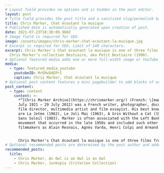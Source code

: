 ```yaml
---
# Layout field provides no options and is hidden in the post editor.
layout: post
# Title field provides the post title and a sanitized slug/permalink based on the title content. !!! Use a descriptive title and then do not change it !!!
title: Chris Marker, Chat écoutant la musique
# Published date is automatically generated upon creation of post.
date: 2021-07-23T18:30:09.960Z
# Image field is required for SEO.
image: /assets/images/chris-marker-chat-ecoutant-la-musique.jpg
# Excerpt is required for SEO. Limit of 140 characters.
excerpt: Chris Marker's Chat écoutant la musique is one of three films from
  Chris Marker’s collection Bestiaire, aka Petit Bestiaire (1990).
# Optional featured media adds one or more full-width image or YouTube embeds to the top of the post.
media:
  - type: featured_media_youtube
    youtubeID: MrEHvDdEPrI
    caption: Chris Marker, Chat écoutant la musique
# Optional post content features a mini pagebuilder to add blocks of written content, images, and YouTube embeds to the post. Recommended at least one instance of WYSIWYG block.
post_content:
  - type: content
    content: >-
      *“[Chris Marker Archive](https://chrismarker.org/) (French: \[maʁkɛʁ]; 29
      July 1921 – 29 July 2012) was a French writer, photographer, documentary
      film director, multimedia artist and film essayist. His best known films
      are La Jetée (1962), Le Joli Mai (1963), A Grin Without a Cat (1977) and
      Sans Soleil (1983). Marker is often associated with the Left Bank Cinema
      movement that occurred in the late 1950s and included such other
      filmmakers as Alain Resnais, Agnès Varda, Henri Colpi and Armand Gatti.”*


      Chris Marker's Chat écoutant la musique is one of three films from Chris Marker’s collection Bestiaire, aka Petit Bestiaire (1990).
# Optional recommended posts are determined by the post author and added here. This is good for SEO and internal linking.
recommended_posts:
  title:
    - Chris Marker, An Owl is an Owl is an Owl
    - Chris Marker, Junkopia (Criterion Collection)
---
```

